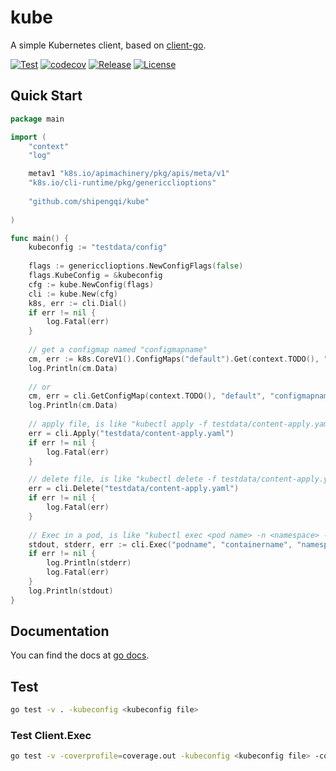 # kube

A simple Kubernetes client, based on [client-go](https://github.com/kubernetes/client-go).

[![Test](https://github.com/shipengqi/kube/actions/workflows/go.yml/badge.svg)](https://github.com/shipengqi/kube/actions/workflows/go.yml)
[![codecov](https://codecov.io/gh/shipengqi/kube/branch/main/graph/badge.svg?token=0KSRZKV4C8)](https://codecov.io/gh/shipengqi/kube)
[![Release](https://img.shields.io/github/release/shipengqi/kube.svg)](https://github.com/shipengqi/kube/releases)
[![License](https://img.shields.io/github/license/shipengqi/kube)](https://github.com/shipengqi/kube/blob/main/LICENSE)

## Quick Start

```go
package main

import (
    "context"
    "log"

	metav1 "k8s.io/apimachinery/pkg/apis/meta/v1"
	"k8s.io/cli-runtime/pkg/genericclioptions"
	
	"github.com/shipengqi/kube"
	
)

func main() {
	kubeconfig := "testdata/config"
	
	flags := genericclioptions.NewConfigFlags(false)
	flags.KubeConfig = &kubeconfig
	cfg := kube.NewConfig(flags)
	cli := kube.New(cfg)
	k8s, err := cli.Dial()
	if err != nil {
		log.Fatal(err)
	}
	
	// get a configmap named "configmapname"
	cm, err := k8s.CoreV1().ConfigMaps("default").Get(context.TODO(), "configmapname", metav1.GetOptions{})
	log.Println(cm.Data)
	
	// or 
	cm, err = cli.GetConfigMap(context.TODO(), "default", "configmapname")
	log.Println(cm.Data)
	
	// apply file, is like "kubectl apply -f testdata/content-apply.yaml"
	err = cli.Apply("testdata/content-apply.yaml")
	if err != nil {
		log.Fatal(err)
	}

	// delete file, is like "kubectl delete -f testdata/content-apply.yaml"
	err = cli.Delete("testdata/content-apply.yaml")
	if err != nil {
		log.Fatal(err)
	}
	
	// Exec in a pod, is like "kubectl exec <pod name> -n <namespace> -c <container name> -- <command>"
	stdout, stderr, err := cli.Exec("podname", "containername", "namespace", "command")
	if err != nil {
		log.Println(stderr)
		log.Fatal(err)
	}
	log.Println(stdout)
}
```

## Documentation

You can find the docs at [go docs](https://pkg.go.dev/github.com/shipengqi/kube).

## Test

```bash
go test -v . -kubeconfig <kubeconfig file>
```

### Test Client.Exec
```bash
go test -v -coverprofile=coverage.out -kubeconfig <kubeconfig file> -container <container name> -pod <pod name> -namespace <namespace> .
```
